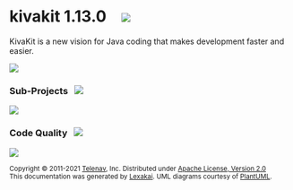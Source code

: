 [//]: # (start-user-text)



[//]: # (end-user-text)

# kivakit 1.13.0 &nbsp;&nbsp; <img src="https://telenav.github.io/telenav-assets/images/logos/kivakit/kivakit-64.png" srcset="https://telenav.github.io/telenav-assets/images/logos/kivakit/kivakit-64-2x.png 2x"/>

KivaKit is a new vision for Java coding that makes development faster and easier.

<img src="https://telenav.github.io/telenav-assets/images/separators/horizontal-line-512.png" srcset="https://telenav.github.io/telenav-assets/images/separators/horizontal-line-512-2x.png 2x"/>

[//]: # (start-user-text)



[//]: # (end-user-text)

### Sub-Projects <a name = "projects"></a> &nbsp; <img src="https://telenav.github.io/telenav-assets/images/icons/diagram-32.png" srcset="https://telenav.github.io/telenav-assets/images/icons/diagram-32-2x.png 2x"/>



<img src="https://telenav.github.io/telenav-assets/images/separators/horizontal-line-128.png" srcset="https://telenav.github.io/telenav-assets/images/separators/horizontal-line-128-2x.png 2x"/>

### Code Quality <a name = "code-quality"></a> &nbsp; <img src="https://telenav.github.io/telenav-assets/images/icons/ruler-32.png" srcset="https://telenav.github.io/telenav-assets/images/icons/ruler-32-2x.png 2x"/>



[//]: # (start-user-text)



[//]: # (end-user-text)

<img src="https://telenav.github.io/telenav-assets/images/separators/horizontal-line-512.png" srcset="https://telenav.github.io/telenav-assets/images/separators/horizontal-line-512-2x.png 2x"/>

<sub>Copyright &#169; 2011-2021 [Telenav](https://telenav.com), Inc. Distributed under [Apache License, Version 2.0](LICENSE)</sub>  
<sub>This documentation was generated by [Lexakai](https://www.lexakai.org). UML diagrams courtesy of [PlantUML](https://plantuml.com).</sub>
